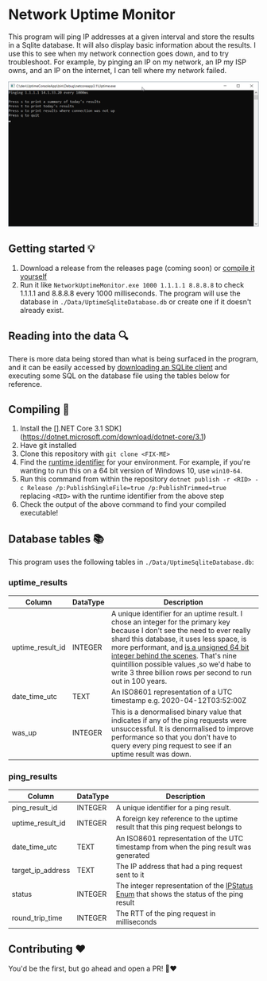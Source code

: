 # Network Uptime Monitor

This program will ping IP addresses at a given interval and store the results in a Sqlite database. It will also display basic information about the results. I use this to see when my network connection goes down, and to try troubleshoot. For example, by pinging an IP on my network, an IP my ISP owns, and an IP on the internet, I can tell where my network failed.

![screenshot of the console running the program](./screenshot.png)

## Getting started 💡
1. Download a release from the releases page (coming soon) or [compile it yourself](#compiling)
1. Run it like `NetworkUptimeMonitor.exe 1000 1.1.1.1 8.8.8.8` to check 1.1.1.1 and 8.8.8.8 every 1000 milliseconds. The program will use the database in `./Data/UptimeSqliteDatabase.db` or create one if it doesn't already exist.

## Reading into the data 🔍
There is more data being stored than what is being surfaced in the program, and it can be easily accessed by [downloading an SQLite client](https://www.sqlite.org/download.html) and executing some SQL on the database file using the tables below for reference.

## Compiling 🔨
1. Install the [].NET Core 3.1 SDK](https://dotnet.microsoft.com/download/dotnet-core/3.1)
1. Have git installed
1. Clone this repository with `git clone <FIX-ME>`
1. Find the [runtime identifier](https://docs.microsoft.com/en-us/dotnet/core/rid-catalog) for your environment. For example, if you're wanting to run this on a 64 bit version of Windows 10, use `win10-64`.
1. Run this command from within the repository `dotnet publish -r <RID> -c Release /p:PublishSingleFile=true /p:PublishTrimmed=true` replacing `<RID>` with the runtime identifier from the above step
1. Check the output of the above command to find your compiled executable!

## Database tables 📚
This program uses the following tables in `./Data/UptimeSqliteDatabase.db`:

### uptime_results
| Column           | DataType | Description |
| ---------------- | -------- | ----------- |
| uptime_result_id | INTEGER  | A unique identifier for an uptime result. I chose an integer for the primary key because I don't see the need to ever really shard this database, it uses less space, is more performant, and [is a unsigned 64 bit integer behind the scenes](https://www.sqlitetutorial.net/sqlite-primary-key/). That's nine quintillion possible values ,so we'd habe to write 3 three billion rows per second to run out in 100 years. |
| date_time_utc    | TEXT     | An ISO8601 representation of a UTC timestamp e.g. 2020-04-12T03:52:00Z |
| was_up           | INTEGER  | This is a denormalised binary value that indicates if any of the ping requests were unsuccessful. It is denormalised to improve performance so that you don't have to query every ping request to see if an uptime result was down. |

### ping_results
| Column            | DataType | Description                                                                            |
| ----------------- | -------- | -------------------------------------------------------------------------------------- |
| ping_result_id    | INTEGER  | A unique identifier for a ping result.                                                 |
| uptime_result_id  | INTEGER  | A foreign key reference to the uptime result that this ping request belongs to         |
| date_time_utc     | TEXT     | An ISO8601 representation of the UTC timestamp from when the ping result was generated |
| target_ip_address | TEXT     | The IP address that had a ping request sent to it                                      |
| status            | INTEGER  | The integer representation of the [IPStatus Enum](https://docs.microsoft.com/en-us/dotnet/api/system.net.networkinformation.ipstatus?view=netframework-4.8) that shows the status of the ping result |
| round_trip_time   | INTEGER  | The RTT of the ping request in milliseconds                                            |

## Contributing ❤

You'd be the first, but go ahead and open a PR! 🎉❤
